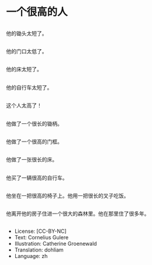 # 一个很高的人

##
他的锄头太短了。

##
他的门口太低了。

##
他的床太短了。

##
他的自行车太短了。

##
这个人太高了！

##
他做了一个很长的锄柄。

##
他做了一个很高的门框。

##
他做了一张很长的床。

##
他买了一辆很高的自行车。

##
他坐在一把很高的椅子上。他用一把很长的叉子吃饭。

##
他离开他的房子住进一个很大的森林里。他在那里住了很多年。

##
* License: [CC-BY-NC]
* Text: Cornelius Gulere
* Illustration: Catherine Groenewald
* Translation: dohliam
* Language: zh
